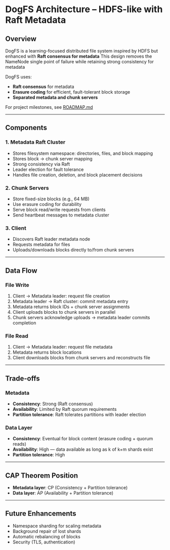 # DogFS Architecture – HDFS-like with Raft Metadata

## Overview

DogFS is a learning-focused distributed file system inspired by HDFS but enhanced with **Raft consensus for metadata**
This design removes the NameNode single point of failure while retaining strong consistency for metadata

DogFS uses:

- **Raft consensus** for metadata
- **Erasure coding** for efficient, fault-tolerant block storage
- **Separated metadata and chunk servers**

For project milestones, see [ROADMAP.md](docs/ROADMAP.md)

---

## Components

### 1. Metadata Raft Cluster

- Stores filesystem namespace: directories, files, and block mapping
- Stores block -> chunk server mapping
- Strong consistency via Raft
- Leader election for fault tolerance
- Handles file creation, deletion, and block placement decisions

### 2. Chunk Servers

- Store fixed-size blocks (e.g., 64 MB)
- Use erasure coding for durability
- Serve block read/write requests from clients
- Send heartbeat messages to metadata cluster

### 3. Client

- Discovers Raft leader metadata node
- Requests metadata for files
- Uploads/downloads blocks directly to/from chunk servers

---

## Data Flow

### File Write

1. Client -> Metadata leader: request file creation
2. Metadata leader -> Raft cluster: commit metadata entry
3. Metadata returns block IDs + chunk server assignments
4. Client uploads blocks to chunk servers in parallel
5. Chunk servers acknowledge uploads -> metadata leader commits completion

### File Read

1. Client -> Metadata leader: request file metadata
2. Metadata returns block locations
3. Client downloads blocks from chunk servers and reconstructs file

---

## Trade-offs

### Metadata

- **Consistency**: Strong (Raft consensus)
- **Availability**: Limited by Raft quorum requirements
- **Partition tolerance**: Raft tolerates partitions with leader election

### Data Layer

- **Consistency**: Eventual for block content (erasure coding + quorum reads)
- **Availability**: High — data available as long as k of k+m shards exist
- **Partition tolerance**: High

---

## CAP Theorem Position

- **Metadata layer**: CP (Consistency + Partition tolerance)
- **Data layer**: AP (Availability + Partition tolerance)

---

## Future Enhancements

- Namespace sharding for scaling metadata
- Background repair of lost shards
- Automatic rebalancing of blocks
- Security (TLS, authentication)
